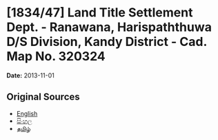 # [1834/47] Land Title Settlement Dept. - Ranawana, Harispaththuwa D/S Division, Kandy District - Cad. Map No. 320324

**Date:** 2013-11-01

## Original Sources

- [English](https://documents.gov.lk/view/extra-gazettes/2013/11/1834-47_E.pdf)
- [සිංහල](https://documents.gov.lk/view/extra-gazettes/2013/11/1834-47_S.pdf)
- [தமிழ்](https://documents.gov.lk/view/extra-gazettes/2013/11/1834-47_T.pdf)
